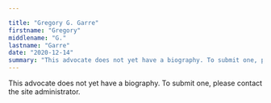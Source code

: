 ```yaml
---

title: "Gregory G. Garre"
firstname: "Gregory"
middlename: "G."
lastname: "Garre"
date: "2020-12-14"
summary: "This advocate does not yet have a biography. To submit one, please contact the site administrator."
---
```

This advocate does not yet have a biography. To submit one, please contact the site administrator.

